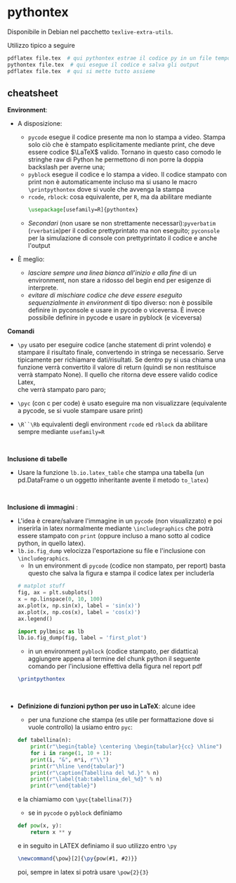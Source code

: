 # pythontex

Disponibile in Debian nel pacchetto `texlive-extra-utils`. 

Utilizzo tipico a seguire
```bash
pdflatex file.tex  # qui pythontex estrae il codice py in un file temporaneo
pythontex file.tex  # qui esegue il codice e salva gli output
pdflatex file.tex  # qui si mette tutto assieme
```

## cheatsheet
**Environment**:
- A disposizione:
	- `pycode` esegue il codice presente ma non lo stampa a
      video. Stampa solo ciò che è stampato esplicitamente mediante
      print, che deve essere codice $\LaTeX$ valido. Tornano in questo
      caso comodo le stringhe raw di Python he permettono di non porre
      la doppia backslash per averne una;
	- `pyblock` esegue il codice e lo stampa a video. Il codice
      stampato con print non è automaticamente incluso ma si usano le
      macro `\printpythontex` dove si vuole che avvenga la stampa
	- `rcode`, `rblock`: cosa equivalente, per `R`, ma da abilitare mediante
		```latex
		\usepackage[usefamily=R]{pythontex}
		```
	- *Secondari* (non usare se non strettamente
      necessari):`pyverbatim` (`rverbatim`)per il codice
      prettyprintato ma non eseguito; `pyconsole` per la simulazione
      di console con prettyprintato il codice e anche l'output

- È meglio:
	- *lasciare sempre una linea bianca all’inizio e alla fine* di un
      environment, non stare a ridosso del begin end per esigenze di
      interprete.
	- *evitare di mischiare codice che deve essere eseguito
      sequenzialmente in environment* di tipo diverso: non è possibile
      definire in pyconsole e usare in pycode o viceversa. È invece
      possibile definire in pycode e usare in pyblock (e viceversa)



**Comandi**
- `\py` usato per eseguire codice (anche statement di print volendo) e stampare il risultato finale, convertendo in stringa se necessario. Serve tipicamente per richiamare dati/risultati. Se dentro py si usa chiama una funzione verrà convertito il valore di return (quindi se non restituisce verrà stampato None). Il quello che ritorna deve essere valido codice Latex,\
che verrà stampato paro paro;

- `\pyc` (con c per code) è usato eseguire ma non visualizzare (equivalente a pycode, se si vuole stampare usare print)
- `\R``\Rb`  equivalenti degli environment `rcode` ed `rblock` da abilitare sempre mediante `usefamily=R`
<br>

**Inclusione di tabelle**
- Usare la funzione `lb.io.latex_table` che stampa una tabella (un pd.DataFrame o un oggetto inheritante avente il metodo `to_latex`)

<br>

**Inclusione di immagini** :
- L'idea è creare/salvare l'immagine in un `pycode` (non visualizzato) e poi inserirla in latex normalmente mediante `\includegraphics` che potrà essere stampato con `print` (oppure incluso a mano sotto al codice python, in quello latex).
- `lb.io.fig_dump` velocizza l'esportazione su file e l'inclusione con `\includegraphics`.
	- In un environment di `pycode` (codice non stampato, per report) basta questo che salva la figura e stampa il codice latex per includerla
	```python 
	# matplot stuff
	fig, ax = plt.subplots()
	x = np.linspace(0, 10, 100)
	ax.plot(x, np.sin(x), label = 'sin(x)')
	ax.plot(x, np.cos(x), label = 'cos(x)')
	ax.legend()
	
	import pylbmisc as lb
	lb.io.fig_dump(fig, label = 'first_plot')
	```
	- in un environment `pyblock` (codice stampato, per didattica) aggiungere appena al termine del chunk python il seguente comando per l'inclusione effettiva della figura nel report pdf
	```latex
	\printpythontex
	```
<br>

- **Definizione di funzioni python per uso in LaTeX**: alcune idee
	- per una funzione che stampa (es utile per formattazione dove si vuole controllo) la usiamo entro `pyc`: 
	```python
	def tabellina(n):
	    print(r"\begin{table} \centering \begin{tabular}{cc} \hline")
	    for i in range(1, 10 + 1):
	    print(i, "&", n*i, r"\\")
	    print(r"\hline \end{tabular}")
	    print(r"\caption{Tabellina del %d.}" % n)
	    print(r"\label{tab:tabellina_del_%d}" % n)
	    print(r"\end{table}")
	```
	e la chiamiamo con `\pyc{tabellina(7)}`

	- se in `pycode` o `pyblock` definiamo
	```python 
	def pow(x, y):
	    return x ** y
	```
	e in seguito in LATEX definiamo il suo utilizzo entro `\py`

	```latex 
	\newcommand{\pow}[2]{\py{pow(#1, #2)}}
	```
	poi, sempre in latex si potrà usare `\pow{2}{3}`

	<br>

	<br>

<br>

